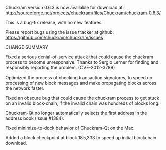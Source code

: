 Chuckram version 0.6.3 is now available for download at:
  http://sourceforge.net/projects/chuckram/files/Chuckram/chuckram-0.6.3/

This is a bug-fix release, with no new features.

Please report bugs using the issue tracker at github:
  https://github.com/chuckram/chuckram/issues

CHANGE SUMMARY

Fixed a serious denial-of-service attack that could cause the
chuckram process to become unresponsive. Thanks to Sergio Lerner
for finding and responsibly reporting the problem. (CVE-2012-3789)

Optimized the process of checking transaction signatures, to
speed up processing of new block messages and make propagating
blocks across the network faster.

Fixed an obscure bug that could cause the chuckram process to get
stuck on an invalid block-chain, if the invalid chain was
hundreds of blocks long.

Chuckram-Qt no longer automatically selects the first address
in the address book (Issue #1384).

Fixed minimize-to-dock behavior of Chuckram-Qt on the Mac.

Added a block checkpoint at block 185,333 to speed up initial
blockchain download.
